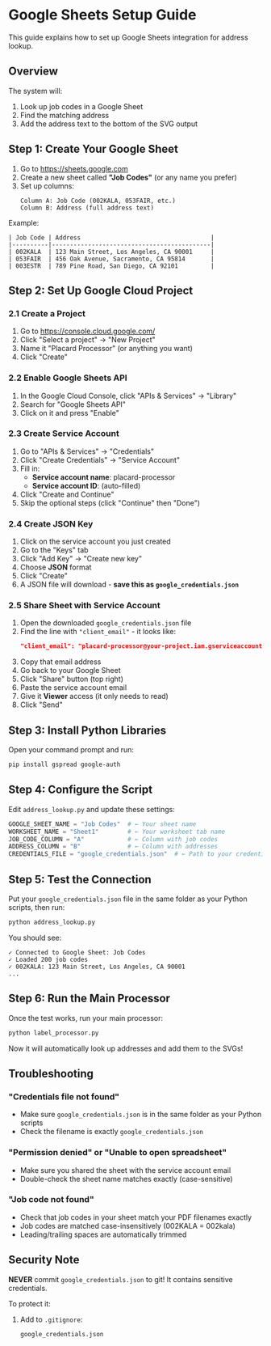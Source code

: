 # Google Sheets Setup Guide

This guide explains how to set up Google Sheets integration for address lookup.

## Overview
The system will:
1. Look up job codes in a Google Sheet
2. Find the matching address
3. Add the address text to the bottom of the SVG output

## Step 1: Create Your Google Sheet

1. Go to https://sheets.google.com
2. Create a new sheet called **"Job Codes"** (or any name you prefer)
3. Set up columns:
   ```
   Column A: Job Code (002KALA, 053FAIR, etc.)
   Column B: Address (full address text)
   ```

Example:
```
| Job Code | Address                                    |
|----------|--------------------------------------------|
| 002KALA  | 123 Main Street, Los Angeles, CA 90001     |
| 053FAIR  | 456 Oak Avenue, Sacramento, CA 95814       |
| 003ESTR  | 789 Pine Road, San Diego, CA 92101         |
```

## Step 2: Set Up Google Cloud Project

### 2.1 Create a Project
1. Go to https://console.cloud.google.com/
2. Click "Select a project" → "New Project"
3. Name it "Placard Processor" (or anything you want)
4. Click "Create"

### 2.2 Enable Google Sheets API
1. In the Google Cloud Console, click "APIs & Services" → "Library"
2. Search for "Google Sheets API"
3. Click on it and press "Enable"

### 2.3 Create Service Account
1. Go to "APIs & Services" → "Credentials"
2. Click "Create Credentials" → "Service Account"
3. Fill in:
   - **Service account name**: placard-processor
   - **Service account ID**: (auto-filled)
4. Click "Create and Continue"
5. Skip the optional steps (click "Continue" then "Done")

### 2.4 Create JSON Key
1. Click on the service account you just created
2. Go to the "Keys" tab
3. Click "Add Key" → "Create new key"
4. Choose **JSON** format
5. Click "Create"
6. A JSON file will download - **save this as `google_credentials.json`**

### 2.5 Share Sheet with Service Account
1. Open the downloaded `google_credentials.json` file
2. Find the line with `"client_email"` - it looks like:
   ```json
   "client_email": "placard-processor@your-project.iam.gserviceaccount.com"
   ```
3. Copy that email address
4. Go back to your Google Sheet
5. Click "Share" button (top right)
6. Paste the service account email
7. Give it **Viewer** access (it only needs to read)
8. Click "Send"

## Step 3: Install Python Libraries

Open your command prompt and run:
```bash
pip install gspread google-auth
```

## Step 4: Configure the Script

Edit `address_lookup.py` and update these settings:

```python
GOOGLE_SHEET_NAME = "Job Codes"  # ← Your sheet name
WORKSHEET_NAME = "Sheet1"        # ← Your worksheet tab name
JOB_CODE_COLUMN = "A"            # ← Column with job codes
ADDRESS_COLUMN = "B"             # ← Column with addresses
CREDENTIALS_FILE = "google_credentials.json"  # ← Path to your credentials
```

## Step 5: Test the Connection

Put your `google_credentials.json` file in the same folder as your Python scripts, then run:

```bash
python address_lookup.py
```

You should see:
```
✓ Connected to Google Sheet: Job Codes
✓ Loaded 200 job codes
✓ 002KALA: 123 Main Street, Los Angeles, CA 90001
...
```

## Step 6: Run the Main Processor

Once the test works, run your main processor:
```bash
python label_processor.py
```

Now it will automatically look up addresses and add them to the SVGs!

## Troubleshooting

### "Credentials file not found"
- Make sure `google_credentials.json` is in the same folder as your Python scripts
- Check the filename is exactly `google_credentials.json`

### "Permission denied" or "Unable to open spreadsheet"
- Make sure you shared the sheet with the service account email
- Double-check the sheet name matches exactly (case-sensitive)

### "Job code not found"
- Check that job codes in your sheet match your PDF filenames exactly
- Job codes are matched case-insensitively (002KALA = 002kala)
- Leading/trailing spaces are automatically trimmed

## Security Note

**NEVER** commit `google_credentials.json` to git! It contains sensitive credentials.

To protect it:
1. Add to `.gitignore`:
   ```
   google_credentials.json
   ```
